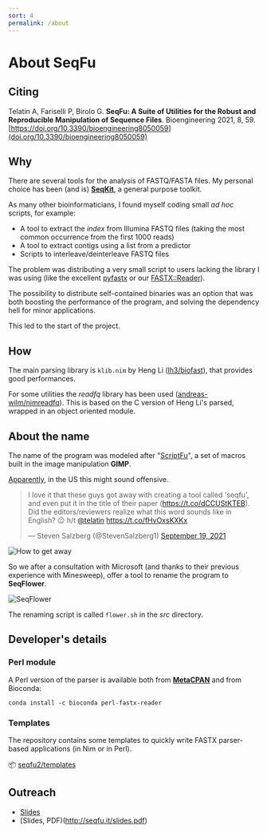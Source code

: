 ```yaml
---
sort: 4
permalink: /about
---
```


# About SeqFu

## Citing

Telatin A, Fariselli P, Birolo G.
**SeqFu: A Suite of Utilities for the Robust and
Reproducible Manipulation of Sequence Files**.
Bioengineering 2021, 8, 59.
[https://doi.org/10.3390/bioengineering8050059](doi.org/10.3390/bioengineering8050059)

## Why

There are several tools for the analysis of FASTQ/FASTA files.
My personal choice has been (and is) **[SeqKit](https://bioinf.shenwei.me/seqkit/)**,
a general purpose toolkit.

As many other bioinformaticians, I found myself coding small _ad hoc_ scripts, for example:

* A tool to extract the _index_ from Illumina FASTQ files
(taking the most common occurrence from the first 1000 reads)
* A tool to extract contigs using a list from a predictor
* Scripts to interleave/deinterleave FASTQ files

The problem was distributing a very small script to users lacking the library I was using (like the excellent [pyfastx](https://pypi.org/project/pyfastx/) or our
[FASTX::Reader](https://metacpan.org/release/FASTX-Reader)).

The possibility to distribute self-contained binaries was an option that was both
boosting the performance of the program, and solving the dependency hell for minor
applications.

This led to the start of the project.

## How

The main parsing library is `klib.nim` by Heng Li ([lh3/biofast](https://github.com/lh3/biofast)), that provides good performances.

For some utilities the *readfq* library has been used ([andreas-wilm/nimreadfq](https://github.com/andreas-wilm/nimreadfq)). This is based on the
C version of Heng Li's parsed, wrapped in an object oriented module.

## About the name

The name of the program was modeled after "[ScriptFu](https://docs.gimp.org/en/gimp-concepts-script-fu.html)",
a set of macros built in the image manipulation **GIMP**.

[Apparently](https://twitter.com/StevenSalzberg1/status/1439704488508526599?s=20),
in the US this might sound offensive.

<blockquote class="twitter-tweet"><p lang="en" dir="ltr">I love it that these guys got away with creating a tool called &#39;seqfu&#39;, and even put it in the title of their paper (<a href="https://t.co/dCCUStKTEB">https://t.co/dCCUStKTEB</a>). Did the editors/reviewers realize what this word sounds like in English? 😉 h/t <a href="https://twitter.com/telatin?ref_src=twsrc%5Etfw">@telatin</a> <a href="https://t.co/fHvOxsKXKx">https://t.co/fHvOxsKXKx</a></p>&mdash; Steven Salzberg (@StevenSalzberg1) <a href="https://twitter.com/StevenSalzberg1/status/1439704488508526599?ref_src=twsrc%5Etfw">September 19, 2021</a></blockquote> <script async src="https://platform.twitter.com/widgets.js" charset="utf-8"></script>

![How to get away]({{site.baseurl}}/img/howtoget.png)

So we after a consultation with Microsoft (and thanks to their previous experience with Minesweep),
offer a tool to rename the program to **SeqFlower**.

![SeqFlower]({{site.baseurl}}/img/flowers.png)

The renaming script is called `flower.sh` in the _src_ directory.

## Developer's details

### Perl module

A Perl version of the parser is available both from
**[MetaCPAN](https://metacpan.org/release/FASTX-Reader)** and from Bioconda:

```
conda install -c bioconda perl-fastx-reader
```

### Templates

The repository contains some templates to quickly write
FASTX parser-based applications (in Nim or in Perl).

:package: [seqfu2/templates](https://github.com/telatin/seqfu2/tree/main/templates)

## Outreach

* [Slides](https://www.icloud.com/keynote/0cfGObtl14rWj_q4nZ7lFy7fg#seqfu_2)
* [Slides, PDF)(http://seqfu.it/slides.pdf)
